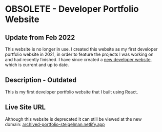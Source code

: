 # OBSOLETE - Developer Portfolio Website

## Update from Feb 2022
This website is no longer in use. I created this website as my first developer portfolio website in 2021, in order to feature the projects I was working on and had recently finished. I have since created a [new developer website](https://www.helloimjoey.com/), which is current and up to date.

## Description - Outdated
This is my first developer portfolio website that I built using React. 

## Live Site URL
Although this website is deprecated it can still be viewed at the new domain: [archived-portfolio-steigelman.netlify.app](archived-portfolio-steigelman.netlify.app)
